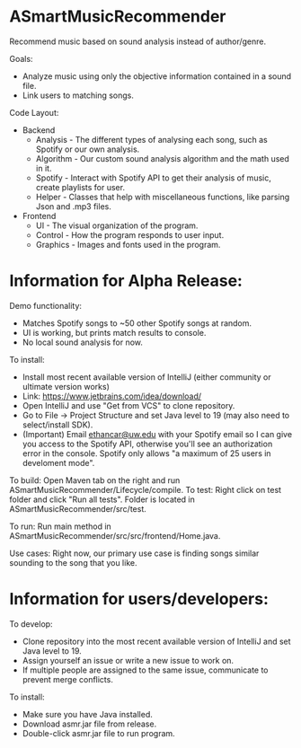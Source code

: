 # ASmartMusicRecommender
Recommend music based on sound analysis instead of author/genre.

Goals:
- Analyze music using only the objective information contained in a sound file.
- Link users to matching songs.

Code Layout:
- Backend
    - Analysis - The different types of analysing each song, such as Spotify or our own analysis.
    - Algorithm - Our custom sound analysis algorithm and the math used in it.
    - Spotify - Interact with Spotify API to get their analysis of music, create playlists for user.
    - Helper - Classes that help with miscellaneous functions, like parsing Json and .mp3 files.
- Frontend
    - UI - The visual organization of the program.
    - Control - How the program responds to user input.
    - Graphics - Images and fonts used in the program.

# Information for Alpha Release: 
Demo functionality:
- Matches Spotify songs to ~50 other Spotify songs at random.
- UI is working, but prints match results to console.
- No local sound analysis for now.

To install:
- Install most recent available version of IntelliJ (either community or ultimate version works)
- Link: https://www.jetbrains.com/idea/download/
- Open IntelliJ and use "Get from VCS" to clone repository.
- Go to File -> Project Structure and set Java level to 19 (may also need to select/install SDK).
- (Important) Email ethancar@uw.edu with your Spotify email so I can give you access to the Spotify API, otherwise you'll see an authorization error in the console. Spotify only allows "a maximum of 25 users in develoment mode".

To build: Open Maven tab on the right and run ASmartMusicRecommender/Lifecycle/compile.
To test: Right click on test folder and click "Run all tests". Folder is located in ASmartMusicRecommender/src/test.

To run: Run main method in ASmartMusicRecommender/src/src/frontend/Home.java.

Use cases: Right now, our primary use case is finding songs similar sounding to the song that you like.

# Information for users/developers:
To develop:
- Clone repository into the most recent available version of IntelliJ and set Java level to 19.
- Assign yourself an issue or write a new issue to work on.
- If multiple people are assigned to the same issue, communicate to prevent merge conflicts.

To install:
- Make sure you have Java installed.
- Download asmr.jar file from release.
- Double-click asmr.jar file to run program.
